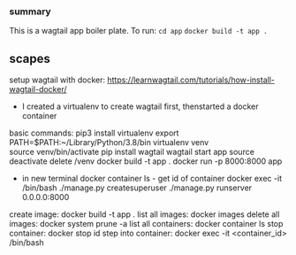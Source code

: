 ### summary
This is a wagtail app boiler plate. To run:
`cd app`
`docker build -t app .`


## scapes
setup wagtail with docker: https://learnwagtail.com/tutorials/how-install-wagtail-docker/
- I created a virtualenv to create wagtail first, thenstarted a docker container

basic commands:
pip3 install virtualenv
export PATH=$PATH:~/Library/Python/3.8/bin
virtualenv venv    
source venv/bin/activate
pip install wagtail
wagtail start app
source deactivate
delete /venv
docker build -t app . 
docker run -p 8000:8000 app
- in new terminal
docker container ls - get id of container
docker exec -it <container-id> /bin/bash
./manage.py createsuperuser
./manage.py runserver 0.0.0.0:8000


create image: docker build -t app .
list all images: docker images 
delete all images: docker system prune -a
list all containers: docker container ls
stop container: docker stop id
step into container: docker exec -it <container_id> /bin/bash
